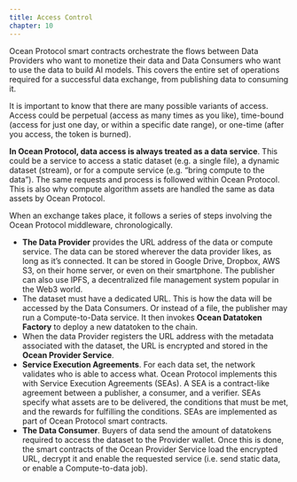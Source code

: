```yaml
---
title: Access Control
chapter: 10
---
```


Ocean Protocol smart contracts orchestrate the flows between Data Providers who want to monetize their data and Data Consumers who want to use the data to build AI models. This covers the entire set of operations required for a successful data exchange, from publishing data to consuming it.

It is important to know that there are many possible variants of access. Access could be perpetual (access as many times as you like), time-bound (access for just one day, or within a specific date range), or one-time (after you access, the token is burned).

**In Ocean Protocol, data access is always treated as a data service**. This could be a service to access a static dataset (e.g. a single file), a dynamic dataset (stream), or for a compute service (e.g. “bring compute to the data”). The same requests and process is followed within Ocean Protocol. This is also why compute algorithm assets are handled the same as data assets by Ocean Protocol.

When an exchange takes place, it follows a series of steps involving the Ocean Protocol middleware, chronologically.

- **The Data Provider** provides the URL address of the data or compute service. The data can be stored wherever the data provider likes, as long as it’s connected. It can be stored in Google Drive, Dropbox, AWS S3, on their home server, or even on their smartphone. The publisher can also use IPFS, a decentralized file management system popular in the Web3 world.
- The dataset must have a dedicated URL. This is how the data will be accessed by the Data Consumers. Or instead of a file, the publisher may run a Compute-to-Data service. It then invokes **Ocean Datatoken Factory** to deploy a new datatoken to the chain.
- When the data Provider registers the URL address with the metadata associated with the dataset, the URL is encrypted and stored in the **Ocean Provider Service**.
- **Service Execution Agreements**. For each data set, the network validates who is able to access what. Ocean Protocol implements this with Service Execution Agreements (SEAs). A SEA is a contract-like agreement between a publisher, a consumer, and a verifier. SEAs specify what assets are to be delivered, the conditions that must be met, and the rewards for fulfilling the conditions. SEAs are implemented as part of Ocean Protocol smart contracts.
- **The Data Consumer**. Buyers of data send the amount of datatokens required to access the dataset to the Provider wallet. Once this is done, the smart contracts of the Ocean Provider Service load the encrypted URL, decrypt it and enable the requested service (i.e. send static data, or enable a Compute-to-data job).
